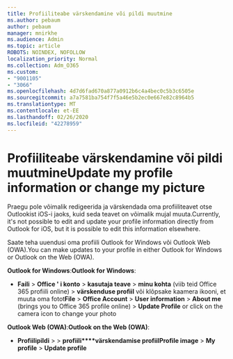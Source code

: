 ```yaml
---
title: Profiiliteabe värskendamine või pildi muutmine
ms.author: pebaum
author: pebaum
manager: mnirkhe
ms.audience: Admin
ms.topic: article
ROBOTS: NOINDEX, NOFOLLOW
localization_priority: Normal
ms.collection: Adm_O365
ms.custom:
- "9001105"
- "3066"
ms.openlocfilehash: 4d7d6fad670a877a0912b6c4a4bec0c5b3c6505e
ms.sourcegitcommit: a7a7581ba754f7f5a46e5b2ec0e667e82c8964b5
ms.translationtype: MT
ms.contentlocale: et-EE
ms.lasthandoff: 02/26/2020
ms.locfileid: "42278959"
---
```

# <a name="update-my-profile-information-or-change-my-picture"></a><span data-ttu-id="947d4-102">Profiiliteabe värskendamine või pildi muutmine</span><span class="sxs-lookup"><span data-stu-id="947d4-102">Update my profile information or change my picture</span></span>

<span data-ttu-id="947d4-103">Praegu pole võimalik redigeerida ja värskendada oma profiiliteavet otse Outlookist iOS-i jaoks, kuid seda teavet on võimalik mujal muuta.</span><span class="sxs-lookup"><span data-stu-id="947d4-103">Currently, it's not possible to edit and update your profile information directly from Outlook for iOS, but it is possible to edit this information elsewhere.</span></span> 

<span data-ttu-id="947d4-104">Saate teha uuendusi oma profiili Outlook for Windows või Outlook Web (OWA).</span><span class="sxs-lookup"><span data-stu-id="947d4-104">You can make updates to your profile in either Outlook for Windows or Outlook on the Web (OWA).</span></span> 

<span data-ttu-id="947d4-105">**Outlook for Windows**:</span><span class="sxs-lookup"><span data-stu-id="947d4-105">**Outlook for Windows**:</span></span> 

- <span data-ttu-id="947d4-106">**Faili** > **Office ' i konto** > **kasutaja teave** > **minu kohta** (viib teid Office 365 profiili online) > **värskenduse profiil** või klõpsake kaamera ikooni, et muuta oma fotot</span><span class="sxs-lookup"><span data-stu-id="947d4-106">**File** > **Office Account** > **User information** > **About me** (brings you to Office 365 profile online) > **Update Profile** or click on the camera icon to change your photo</span></span>  
  
<span data-ttu-id="947d4-107">**Outlook Web (OWA)**:</span><span class="sxs-lookup"><span data-stu-id="947d4-107">**Outlook on the Web (OWA)**:</span></span> 

- <span data-ttu-id="947d4-108">**Profiilipildi** >  > **profiili\*\*\*\*värskendamise profiil**</span><span class="sxs-lookup"><span data-stu-id="947d4-108">**Profile image** > **My profile** > **Update profile**</span></span>
